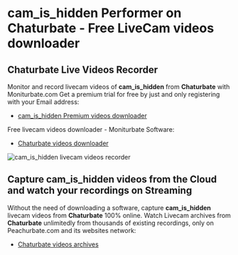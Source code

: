 # cam_is_hidden Performer on Chaturbate - Free LiveCam videos downloader

## Chaturbate Live Videos Recorder

Monitor and record livecam videos of **cam_is_hidden** from **Chaturbate** with Moniturbate.com
Get a premium trial for free by just and only registering with your Email address:
* [cam_is_hidden Premium videos downloader](https://moniturbate.com/request-demo-licence-key.html)

Free livecam videos downloader - Moniturbate Software:
* [Chaturbate videos downloader](https://moniturbate.com/moniturbate-download-software.html)

![cam_is_hidden livecam videos recorder](https://peachurnet.com/templates/moniturbate-software.png)


## Capture cam_is_hidden videos from the Cloud and watch your recordings on Streaming

Without the need of downloading a software, capture **cam_is_hidden** livecam videos from **Chaturbate** 100% online.
Watch Livecam archives from **Chaturbate** unlimitedly from thousands of existing recordings, only on Peachurbate.com and its websites network:
* [Chaturbate videos archives](https://peachurnet.com/)